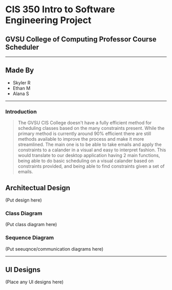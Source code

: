 # CIS 350 Intro to Software Engineering Project
## GVSU College of Computing Professor Course Scheduler

___

## Made By
* Skyler R
* Ethan M
* Alana S

___

### Introduction
> The GVSU CIS College doesn't have a fully efficient method for scheduling classes based on the many constraints present. While the primary method is currently around 90% efficient there are still methods available to improve the process and make it more streamlined. The main one is to be able to take emails and apply the constraints to a calander in a visual and easy to interpret fashion. This would translate to our desktop application having 2 main functions, being able to do basic scheduling on a visual calander based on constraints provided, and being able to find constraints given a set of emails.


## Architectual Design

(Put design here)

### Class Diagram

(Put class diagram here)

### Sequence Diagram

(Put seeuqnce/communication diagrams here)

___

## UI Designs

(Place any UI designs here)
